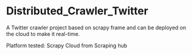 # Distributed_Crawler_Twitter

A Twitter crawler project based on scrapy frame and can be deployed on the cloud to make it real-time.

Platform tested: Scrapy Cloud from Scraping hub
